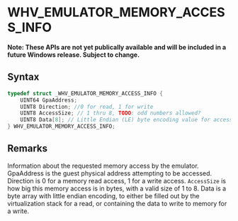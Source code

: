 # WHV_EMULATOR_MEMORY_ACCESS_INFO
**Note: These APIs are not yet publically available and will be included in a future Windows release.  Subject to change.**


## Syntax

```c
typedef struct _WHV_EMULATOR_MEMORY_ACCESS_INFO {
    UINT64 GpaAddress;
    UINT8 Direction; //0 for read, 1 for write
    UINT8 AccessSize; // 1 thru 8, TODO: odd numbers allowed?
    UINT8 Data[8]; // Little Endian (LE) byte encoding value for access size.
} WHV_EMULATOR_MEMORY_ACCESS_INFO;
```
## Remarks
Information about the requested memory access by the emulator. GpaAddress is the
guest physical address attempting to be accessed. Direction is 0 for a memory read access, 1 for a write access. `AccessSize` is how big this memory access is in bytes, with a valid size of 1 to 8. Data is a byte array with little endian encoding, to either be filled out by the virtualization stack for a read, or containing the data to write to memory for a write.
